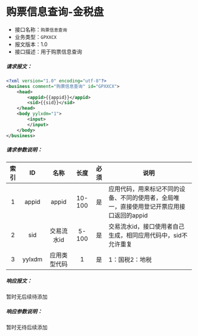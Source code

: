# 购票信息查询-金税盘

- 接口名称：`购票信息查询`
- 业务类型：`GPXXCX`
- 报文版本：1.0
- 接口描述：用于购票信息查询

##### 请求报文：

```xml
<?xml version="1.0" encoding="utf-8"?>
<business comment="购票信息查询" id="GPXXCX">
	<head>
		<appid>{{appid}}</appid>
		<sid>{{sid}}</sid>
	</head>
	<body yylxdm="1">
		<input>
		</input>
	</body>
</business>
```

##### 请求参数说明：

| 索引 |   ID   |     名称     |  长度  | 必须 | 说明                                                         |
| :--: | :----: | :----------: | :----: | :--: | ------------------------------------------------------------ |
|  1   | appid  |    appid     | 10-100 |  是  | 应用代码，用来标记不同的设备、不同的使用者，全局唯一，直接使用登记开票应用接口返回的appid |
|  2   |  sid   |  交易流水id  | 5-100  |  是  | 交易流水id，接口使用者自己生成，相同应用代码中，sid不允许重复 |
|  3   | yylxdm | 应用类型代码 |   1    |  是  | 1：国税2：地税                                               |

##### 响应报文：

暂时无后续待添加

##### 响应参数说明： 

暂时无待后续添加